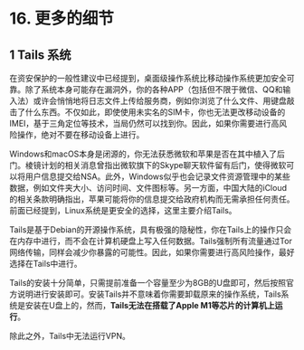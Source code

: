 # 16. 更多的细节

## 1 Tails 系统

在资安保护的一般性建议中已经提到，桌面级操作系统比移动操作系统更加安全可靠。除了系统本身可能存在漏洞外，你的各种APP（包括但不限于微信、QQ和输入法）或许会悄悄地将日志文件上传给服务商，例如你浏览了什么文件、用键盘敲击了什么东西。不仅如此，即使使用未实名的SIM卡，你也无法更改移动设备的IMEI，基于三角定位等技术，当局仍然可以找到你。因此，如果你需要进行高风险操作，绝对不要在移动设备上进行。

Windows和macOS本身是闭源的，你无法获悉微软和苹果是否在其中植入了后门。棱镜计划的相关消息曾指出微软旗下的Skype聊天软件留有后门，使得微软可以将用户信息提交给NSA。此外，Windows似乎也会记录文件资源管理中的某些数据，例如文件夹大小、访问时间、文件图标等。另一方面，中国大陆的iCloud的相关条款明确指出，苹果可能将你的信息提交给政府机构而无需承担任何责任。前面已经提到，Linux系统是更安全的选择，这里主要介绍Tails。

Tails是基于Debian的开源操作系统，具有极强的隐秘性，你在Tails上的操作只会在内存中进行，而不会在计算机硬盘上写入任何数据。Tails强制所有流量通过Tor网络传输，同样会减少你暴露的可能性。因此，如果你需要进行高风险操作，最好选择在Tails中进行。

Tails的安装十分简单，只需提前准备一个容量至少为8GB的U盘即可，然后按照官方说明进行安装即可。安装Tails并不意味着你需要卸载原来的操作系统，Tails系统是安装在U盘上的，然而，**Tails无法在搭载了Apple M1等芯片的计算机上运行**。

除此之外，Tails中无法运行VPN。

